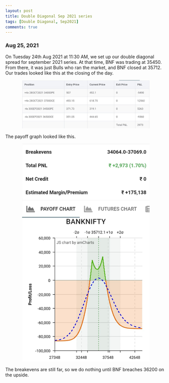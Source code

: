 ```yaml
---
layout: post
title: Double Diagonal Sep 2021 series
tags: [Double Diagonal, Sep2021]
comments: true
---
```


### Aug 25, 2021
On Tuesday 24th Aug 2021 at 11:30 AM, we set up our double diagonal spread for september 2021 series. At that time, BNF was trading at 35450. From there, it was just Bulls who ran the market, and BNF closed at 35712.
Our trades looked like this at the closing of the day.

<!-- ![dd_status_aug_24_2021](../assets/img/dd_status_aug_24_2021.jpeg) -->
<p style="text-align:center;"><img src="../assets/img/dd_status_aug_24_2021.jpeg" width="400px"/></p>

The payoff graph looked like this.

<p style="text-align:center;"><img src="../assets/img/dd_payoff_aug_24_2021.jpeg" width="400px"/></p>

The breakevens are still far, so we do nothing until BNF breaches 36200 on the upside.
